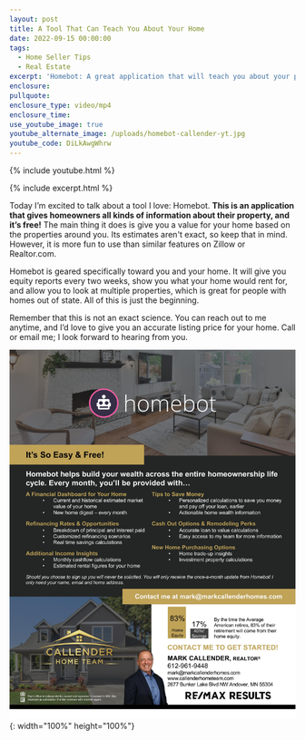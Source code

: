 ```yaml
---
layout: post
title: A Tool That Can Teach You About Your Home
date: 2022-09-15 00:00:00
tags:
  - Home Seller Tips
  - Real Estate
excerpt: 'Homebot: A great application that will teach you about your property.'
enclosure:
pullquote:
enclosure_type: video/mp4
enclosure_time:
use_youtube_image: true
youtube_alternate_image: /uploads/homebot-callender-yt.jpg
youtube_code: DiLkAwgWhrw
---
```

{% include youtube.html %}

{% include excerpt.html %}

Today I’m excited to talk about a tool I love: Homebot. **This is an application that gives homeowners all kinds of information about their property, and it’s free\!** The main thing it does is give you a value for your home based on the properties around you. Its estimates aren't exact, so keep that in mind. However, it is more fun to use than similar features on Zillow or Realtor.com.&nbsp;

Homebot is geared specifically toward you and your home. It will give you equity reports every two weeks, show you what your home would rent for, and allow you to look at multiple properties, which is great for people with homes out of state. All of this is just the beginning.&nbsp;

Remember that this is not an exact science. You can reach out to me anytime, and I’d love to give you an accurate listing price for your home. Call or email me; I look forward to hearing from you.&nbsp;

![](/uploads/homebotflyer2-mark-page-1.jpg){: width="100%" height="100%"}